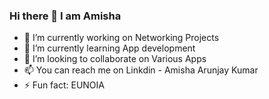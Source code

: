 ### Hi there 👋 I am Amisha

- 🔭 I’m currently working on Networking Projects
- 🌱 I’m currently learning App development
- 👯 I’m looking to collaborate on Various Apps 
- 📫 You can reach me on Linkdin - Amisha Arunjay Kumar 
- ⚡ Fun fact: EUNOIA
